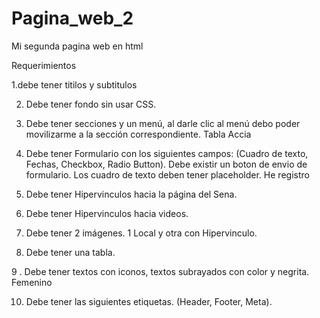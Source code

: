 # Pagina_web_2
Mi segunda pagina web en html

Requerimientos 

1.debe tener titilos y subtitulos

2. Debe tener fondo sin usar CSS.

3. Debe tener secciones y un menú, al darle clic al menú debo poder movilizarme a la sección correspondiente.  Tabla Accia

4. Debe tener Formulario con los siguientes campos: (Cuadro de texto, Fechas, Checkbox, Radio Button). Debe existir un boton de envio de formulario. Los cuadro de texto deben tener placeholder. He registro

5. Debe tener Hipervinculos hacia la página del Sena.

6. Debe tener Hipervinculos hacia videos.

7. Debe tener 2 imágenes. 1 Local y otra con Hipervinculo.

8. Debe tener una tabla.

9 . Debe tener textos con iconos, textos subrayados con color y negrita. Femenino

10. Debe tener las siguientes etiquetas. (Header, Footer, Meta).
